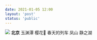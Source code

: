 ```yaml
---
date: 2021-01-05 12:00
layout: 'post'
status: 'public'
---
```

![](https://cdn.pixabay.com/photo/2018/05/17/11/24/friends-3408314_1280.jpg)
**北京**
玉渊潭 樱花🌸
春天的列车 
凤山
静之湖

